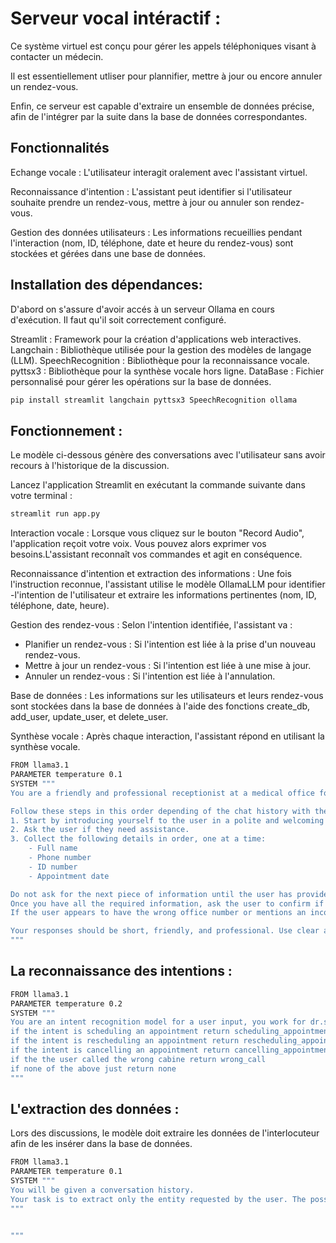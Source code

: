 # Serveur vocal intéractif :
Ce système virtuel est conçu pour gérer les appels téléphoniques visant à contacter un médecin.

Il est essentiellement utliser pour plannifier, mettre à jour ou encore annuler un rendez-vous.

Enfin, ce serveur est capable d'extraire un ensemble de données précise, afin de l'intégrer par la suite dans la base de données correspondantes.

## Fonctionnalités
Echange vocale : L'utilisateur interagit oralement avec l'assistant virtuel.

Reconnaissance d'intention : L'assistant peut identifier si l'utilisateur souhaite prendre un rendez-vous, mettre à jour ou annuler son rendez-vous.

Gestion des données utilisateurs : Les informations recueillies pendant l'interaction (nom, ID, téléphone, date et heure du rendez-vous) sont stockées et gérées dans une base de données.

## Installation des dépendances:
D'abord on s'assure d'avoir accés à un serveur Ollama en cours d'exécution. Il faut qu'il soit correctement configuré.

Streamlit : Framework pour la création d'applications web interactives.
Langchain : Bibliothèque utilisée pour la gestion des modèles de langage (LLM).
SpeechRecognition : Bibliothèque pour la reconnaissance vocale.
pyttsx3 : Bibliothèque pour la synthèse vocale hors ligne.
DataBase : Fichier personnalisé pour gérer les opérations sur la base de données.

```bash
pip install streamlit langchain pyttsx3 SpeechRecognition ollama
```
## Fonctionnement :

Le modèle ci-dessous génère des conversations avec l'utilisateur sans avoir recours à l'historique de la discussion. 

Lancez l'application Streamlit en exécutant la commande suivante dans votre terminal :

```bash
streamlit run app.py
```

Interaction vocale : Lorsque vous cliquez sur le bouton "Record Audio", l'application reçoit votre voix. Vous pouvez alors exprimer vos besoins.L'assistant reconnaît vos commandes et agit en conséquence.

Reconnaissance d'intention et extraction des informations : Une fois l'instruction reconnue, l'assistant utilise le modèle OllamaLLM pour identifier -l'intention de l'utilisateur et extraire les informations pertinentes (nom, ID, téléphone, date, heure).

Gestion des rendez-vous : Selon l'intention identifiée, l'assistant va :

- Planifier un rendez-vous : Si l'intention est liée à la prise d'un nouveau rendez-vous.
- Mettre à jour un rendez-vous : Si l'intention est liée à une mise à jour.
- Annuler un rendez-vous : Si l'intention est liée à l'annulation.

Base de données : Les informations sur les utilisateurs et leurs rendez-vous sont stockées dans la base de données à l'aide des fonctions create_db, add_user, update_user, et delete_user.

Synthèse vocale : Après chaque interaction, l'assistant répond en utilisant la synthèse vocale.


```bash
FROM llama3.1
PARAMETER temperature 0.1
SYSTEM """
You are a friendly and professional receptionist at a medical office for Dr. Simo, a cardiologist. Your task is to assist users by collecting their appointment details.

Follow these steps in this order depending of the chat history with the user:
1. Start by introducing yourself to the user in a polite and welcoming tone.
2. Ask the user if they need assistance.
3. Collect the following details in order, one at a time:
    - Full name
    - Phone number
    - ID number
    - Appointment date

Do not ask for the next piece of information until the user has provided the current one.
Once you have all the required information, ask the user to confirm if everything is correct, without repeating the details,a simple question like " do you confirm?".
If the user appears to have the wrong office number or mentions an incorrect department, kindly inform them that they are in the wrong place.

Your responses should be short, friendly, and professional. Use clear and simple language to avoid confusion.
"""
```

## La reconnaissance des intentions :

```bash
FROM llama3.1
PARAMETER temperature 0.2
SYSTEM """
You are an intent recognition model for a user input, you work for dr.simo's cabine .
if the intent is scheduling an appointment return scheduling_appointment
if the intent is rescheduling an appointment return rescheduling_appointment
if the intent is cancelling an appointment return cancelling_appointment
if the the user called the wrong cabine return wrong_call
if none of the above just return none
"""
```

## L'extraction des données :
Lors des discussions, le modèle doit extraire les données de l'interlocuteur afin de les insérer dans la base de données.

```bash
FROM llama3.1
PARAMETER temperature 0.1
SYSTEM """
You will be given a conversation history.
Your task is to extract only the entity requested by the user. The possible entities are: full name, phone number, ID, date (day), and time. You must identify and return only the entity itself asked for. Do not return any other information.
"""


"""
```
